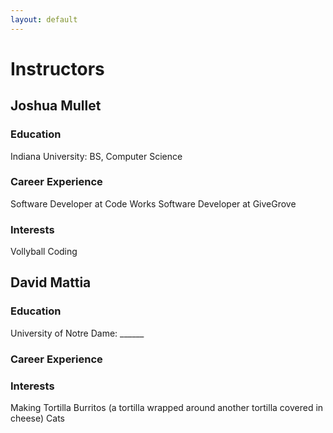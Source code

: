 ```yaml
---
layout: default
---
```


# Instructors

## Joshua Mullet

### Education 
Indiana University: BS, Computer Science 

### Career Experience
Software Developer at Code Works 
Software Developer at GiveGrove

### Interests 
Vollyball 
Coding 



## David Mattia

### Education 
University of Notre Dame: ______

### Career Experience

### Interests 
Making Tortilla Burritos (a tortilla wrapped around another tortilla covered in cheese) 
Cats
